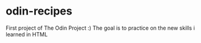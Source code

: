 # odin-recipes
First project of The Odin Project :)
The goal is to practice on the new skills i learned in HTML
